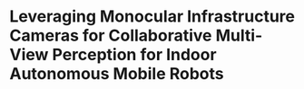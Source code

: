 # Leveraging Monocular Infrastructure Cameras for Collaborative Multi-View Perception for Indoor Autonomous Mobile Robots
